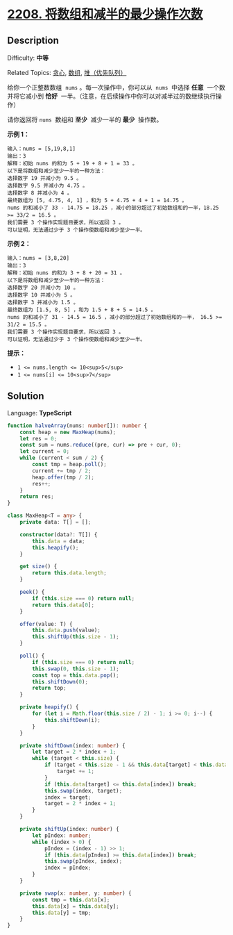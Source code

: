 # [2208\. 将数组和减半的最少操作次数](https://leetcode.cn/problems/minimum-operations-to-halve-array-sum/)

## Description

Difficulty: **中等**

Related Topics: [贪心](https://leetcode.cn/tag/greedy/), [数组](https://leetcode.cn/tag/array/), [堆（优先队列）](https://leetcode.cn/tag/heap-priority-queue/)

给你一个正整数数组  `nums` 。每一次操作中，你可以从  `nums`  中选择 **任意**  一个数并将它减小到 **恰好**  一半。（注意，在后续操作中你可以对减半过的数继续执行操作）

请你返回将 `nums`  数组和 **至少**  减少一半的 **最少**  操作数。

**示例 1：**

```
输入：nums = [5,19,8,1]
输出：3
解释：初始 nums 的和为 5 + 19 + 8 + 1 = 33 。
以下是将数组和减少至少一半的一种方法：
选择数字 19 并减小为 9.5 。
选择数字 9.5 并减小为 4.75 。
选择数字 8 并减小为 4 。
最终数组为 [5, 4.75, 4, 1] ，和为 5 + 4.75 + 4 + 1 = 14.75 。
nums 的和减小了 33 - 14.75 = 18.25 ，减小的部分超过了初始数组和的一半，18.25 >= 33/2 = 16.5 。
我们需要 3 个操作实现题目要求，所以返回 3 。
可以证明，无法通过少于 3 个操作使数组和减少至少一半。

```

**示例 2：**

```
输入：nums = [3,8,20]
输出：3
解释：初始 nums 的和为 3 + 8 + 20 = 31 。
以下是将数组和减少至少一半的一种方法：
选择数字 20 并减小为 10 。
选择数字 10 并减小为 5 。
选择数字 3 并减小为 1.5 。
最终数组为 [1.5, 8, 5] ，和为 1.5 + 8 + 5 = 14.5 。
nums 的和减小了 31 - 14.5 = 16.5 ，减小的部分超过了初始数组和的一半， 16.5 >= 31/2 = 15.5 。
我们需要 3 个操作实现题目要求，所以返回 3 。
可以证明，无法通过少于 3 个操作使数组和减少至少一半。

```

**提示：**

- `1 <= nums.length <= 10<sup>5</sup>`
- `1 <= nums[i] <= 10<sup>7</sup>`

## Solution

Language: **TypeScript**

```typescript
function halveArray(nums: number[]): number {
    const heap = new MaxHeap(nums);
    let res = 0;
    const sum = nums.reduce((pre, cur) => pre + cur, 0);
    let current = 0;
    while (current < sum / 2) {
        const tmp = heap.poll();
        current += tmp / 2;
        heap.offer(tmp / 2);
        res++;
    }
    return res;
}

class MaxHeap<T = any> {
    private data: T[] = [];

    constructor(data?: T[]) {
        this.data = data;
        this.heapify();
    }

    get size() {
        return this.data.length;
    }

    peek() {
        if (this.size === 0) return null;
        return this.data[0];
    }

    offer(value: T) {
        this.data.push(value);
        this.shiftUp(this.size - 1);
    }

    poll() {
        if (this.size === 0) return null;
        this.swap(0, this.size - 1);
        const top = this.data.pop();
        this.shiftDown(0);
        return top;
    }

    private heapify() {
        for (let i = Math.floor(this.size / 2) - 1; i >= 0; i--) {
            this.shiftDown(i);
        }
    }

    private shiftDown(index: number) {
        let target = 2 * index + 1;
        while (target < this.size) {
            if (target < this.size - 1 && this.data[target] < this.data[target + 1]) {
                target += 1;
            }
            if (this.data[target] <= this.data[index]) break;
            this.swap(index, target);
            index = target;
            target = 2 * index + 1;
        }
    }

    private shiftUp(index: number) {
        let pIndex: number;
        while (index > 0) {
            pIndex = (index - 1) >> 1;
            if (this.data[pIndex] >= this.data[index]) break;
            this.swap(pIndex, index);
            index = pIndex;
        }
    }

    private swap(x: number, y: number) {
        const tmp = this.data[x];
        this.data[x] = this.data[y];
        this.data[y] = tmp;
    }
}
```
